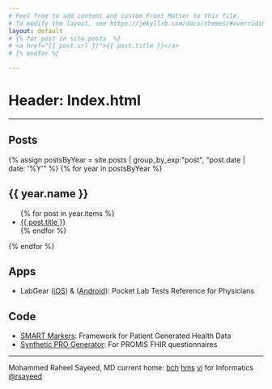 ```yaml
---
# Feel free to add content and custom Front Matter to this file.
# To modify the layout, see https://jekyllrb.com/docs/themes/#overriding-theme-defaults
layout: default
# {% for post in site.posts  %}
# <a href="{{ post.url }}">{{ post.title }}</a>
# {% endfor %}

---
```


# Header: Index.html 
--------------------
## Posts

{% assign postsByYear = site.posts | group_by_exp:"post", "post.date | date: '%Y'" %}
{% for year in postsByYear %}
<h2 id="{{ year.name }}">{{ year.name }}</h2>
<ul aria-label="posts from {{ year.name }}">
  {% for post in year.items %}
  <li>
    <a href="{{ post.url }}">{{ post.title }}</a>
  </li>
  {% endfor %}
</ul>
{% endfor %}

## Apps

- LabGear ([iOS][ios-labgear]) & ([Android][android-labgear]): Pocket Lab Tests Reference for Physicians

## Code

- [SMART Markers](https://github.com/smartmarkers): Framework for Patient Generated Health Data
- [Synthetic PRO Generator](https://github.com/raheelsayeed/synthetic-pros): For PROMIS FHIR questionnaires


[ios-labgear]: https://apps.apple.com/us/app/labgear-medical-lab-tests/id350942163
[android-labgear]: https://play.google.com/store/apps/details?id=com.smartddx.labgearessentials&hl=en_US


--------------------

Mohammed Raheel Sayeed, MD
current home: [bch](https://chip.org) [hms](https://hms.harvard.edu) 
[vi](https://vim.org) for Informatics
<a href="https://twitter.com/rsayeed">@rsayeed</a>

